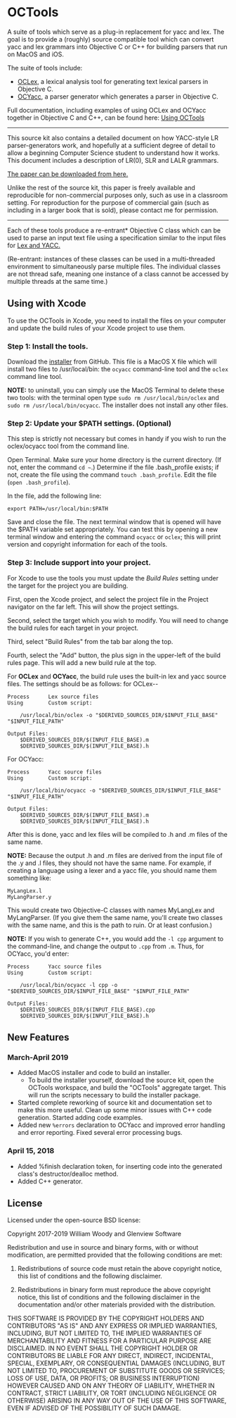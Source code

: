 # OCTools

A suite of tools which serve as a plug-in replacement for yacc and lex. The goal
is to provide a (roughly) source compatible tool which can convert yacc and lex
grammars into Objective C or C++ for building parsers that run on MacOS and iOS.

The suite of tools include:

*   [OCLex,](Docs/OCLex.md) a lexical analysis tool for generating text lexical
    parsers in Objective C.
*   [OCYacc,](Docs/OCYacc.md) a parser generator which generates a parser in 
    Objective C.

Full documentation, including examples of using OCLex and OCYacc together in Objective C and C++, can be found here: [Using OCTools](http://htmlpreview.github.io/?https://github.com/w3woody/OCTools/blob/master/Docs/UsingOCTools.html)

---

This source kit also contains a detailed document on how YACC-style LR parser-generators work, and hopefully at a sufficient degree of detail to allow a beginning Computer Science student to understand how it works. This document includes a description of LR(0), SLR and LALR grammars. 

[The paper can be downloaded from here.](OCYacc/Docs/OCYacc%20Building%20LR1%20GLR.pdf)

Unlike the rest of the source kit, this paper is freely available and reproducible for non-commercial purposes only, such as use in a classroom setting. For reproduction for the purpose of commercial gain (such as including in a larger book that is sold), please contact me for permission.

---

Each of these tools produce a re-entrant* Objective C class which can be used to
parse an input text file using a specification similar to the input files for 
[Lex and YACC.](http://dinosaur.compilertools.net)

(Re-entrant: instances of these classes can be used in a multi-threaded
environment to simultaneously parse multiple files. The individual classes are 
not thread safe, meaning one instance of a class cannot be accessed by multiple
threads at the same time.)

## Using with Xcode

To use the OCTools in Xcode, you need to install the files on your computer and update the build rules of your Xcode project to use them.

### Step 1: Install the tools.

Download the [installer](https://github.com/w3woody/OCTools/raw/master/octools.pkg) from GitHub. This file is a MacOS X file which will install two files to /usr/local/bin: the `ocyacc` command-line tool and the `oclex` command line tool.

**NOTE:** to uninstall, you can simply use the MacOS Terminal to delete these two tools: with the terminal open type `sudo rm /usr/local/bin/oclex` and `sudo rm /usr/local/bin/ocyacc`. The installer does not install any other files.

### Step 2: Update your $PATH settings. (Optional)

This step is strictly not necessary but comes in handy if you wish to run the oclex/ocyacc tool from the command line.

Open Terminal. Make sure your home directory is the current directory. (If not, enter the command `cd ~`.) Determine if the file .bash_profile exists; if not, create the file using the command `touch .bash_profile`. Edit the file (`open .bash_profile`).

In the file, add the following line:

    export PATH=/usr/local/bin:$PATH

Save and close the file. The next terminal window that is opened will have the $PATH variable set appropriately. You can test this by opening a new terminal window and entering the command `ocyacc` or `oclex`; this will print version and copyright information for each of the tools.

### Step 3: Include support into your project.

For Xcode to use the tools you must update the *Build Rules* setting under the target for the project you are building.

First, open the Xcode project, and select the project file in the Project navigator on the far left. This will show the project settings.

Second, select the target which you wish to modify. You will need to change the build rules for each target in your project.

Third, select "Build Rules" from the tab bar along the top.

Fourth, select the "Add" button, the plus sign in the upper-left of the build rules page. This will add a new build rule at the top. 

For **OCLex** and **OCYacc**, the build rule uses the built-in lex and yacc source files. The settings should be as follows: for OCLex--

    Process      Lex source files
    Using        Custom script:
    
        /usr/local/bin/oclex -o "$DERIVED_SOURCES_DIR/$INPUT_FILE_BASE" "$INPUT_FILE_PATH"
    
    Output Files:
        $DERIVED_SOURCES_DIR/$(INPUT_FILE_BASE).m
        $DERIVED_SOURCES_DIR/$(INPUT_FILE_BASE).h

For OCYacc:

    Process      Yacc source files
    Using        Custom script:
    
        /usr/local/bin/ocyacc -o "$DERIVED_SOURCES_DIR/$INPUT_FILE_BASE" "$INPUT_FILE_PATH"
    
    Output Files:
        $DERIVED_SOURCES_DIR/$(INPUT_FILE_BASE).m
        $DERIVED_SOURCES_DIR/$(INPUT_FILE_BASE).h

After this is done, yacc and lex files will be compiled to .h and .m files of the same name.

**NOTE:** Because the output .h and .m files are derived from the input file of the .y and .l files, they should not have the same name. For example, if creating a language using a lexer and a yacc file, you should name them something like:

    MyLangLex.l
    MyLangParser.y

This would create two Objective-C classes with names MyLangLex and MyLangParser. (If you give them the same name, you'll create two classes with the same name, and this is the path to ruin. Or at least confusion.)

**NOTE:** If you wish to generate C++, you would add the `-l cpp` argument to the command-line, and change the output to `.cpp` from `.m`. Thus, for OCYacc, you'd enter:

    Process      Yacc source files
    Using        Custom script:
    
        /usr/local/bin/ocyacc -l cpp -o "$DERIVED_SOURCES_DIR/$INPUT_FILE_BASE" "$INPUT_FILE_PATH"
    
    Output Files:
        $DERIVED_SOURCES_DIR/$(INPUT_FILE_BASE).cpp
        $DERIVED_SOURCES_DIR/$(INPUT_FILE_BASE).h


## New Features

### March-April 2019

* Added MacOS installer and code to build an installer.
  * To build the installer yourself, download the source kit, open the OCTools workspace, and build the "OCTools" aggregate target. This will run the scripts necessary to build the installer package.
* Started complete reworking of source kit and documentation set to make this more useful. Clean up some minor issues with C++ code generation. Started adding code examples.
* Added new `%errors` declaration to OCYacc and improved error handling and error reporting. Fixed several error processing bugs.

### April 15, 2018

* Added %finish declaration token, for inserting code into the generated class's destructor/dealloc method.
* Added C++ generator.

## License

Licensed under the open-source BSD license:

Copyright 2017-2019 William Woody and Glenview Software

Redistribution and use in source and binary forms, with or without modification,
are permitted provided that the following conditions are met:

1. Redistributions of source code must retain the above copyright notice, this
list of conditions and the following disclaimer.

2. Redistributions in binary form must reproduce the above copyright notice, 
this list of conditions and the following disclaimer in the documentation 
and/or other materials provided with the distribution.

THIS SOFTWARE IS PROVIDED BY THE COPYRIGHT HOLDERS AND CONTRIBUTORS "AS IS" 
AND ANY EXPRESS OR IMPLIED WARRANTIES, INCLUDING, BUT NOT LIMITED TO, THE 
IMPLIED WARRANTIES OF MERCHANTABILITY AND FITNESS FOR A PARTICULAR PURPOSE ARE
DISCLAIMED. IN NO EVENT SHALL THE COPYRIGHT HOLDER OR CONTRIBUTORS BE LIABLE 
FOR ANY DIRECT, INDIRECT, INCIDENTAL, SPECIAL, EXEMPLARY, OR CONSEQUENTIAL 
DAMAGES (INCLUDING, BUT NOT LIMITED TO, PROCUREMENT OF SUBSTITUTE GOODS OR SERVICES; LOSS OF USE, DATA, OR PROFITS; OR BUSINESS INTERRUPTION) HOWEVER 
CAUSED AND ON ANY THEORY OF LIABILITY, WHETHER IN CONTRACT, STRICT LIABILITY, 
OR TORT (INCLUDING NEGLIGENCE OR OTHERWISE) ARISING IN ANY WAY OUT OF THE USE 
OF THIS SOFTWARE, EVEN IF ADVISED OF THE POSSIBILITY OF SUCH DAMAGE.
